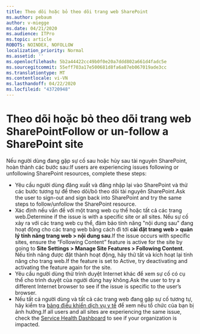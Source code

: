 ```yaml
---
title: Theo dõi hoặc bỏ theo dõi trang web SharePoint
ms.author: pebaum
author: v-miegge
ms.date: 04/21/2020
ms.audience: ITPro
ms.topic: article
ROBOTS: NOINDEX, NOFOLLOW
localization_priority: Normal
ms.assetid: ''
ms.openlocfilehash: 5b2a44422cc49b0f0e20a7ddd802a661d4fadc5e
ms.sourcegitcommit: 55eff703a17e500681d8fa6a87eb067019ade3cc
ms.translationtype: MT
ms.contentlocale: vi-VN
ms.lasthandoff: 04/22/2020
ms.locfileid: "43720948"
---
```

# <a name="follow-or-un-follow-a-sharepoint-site"></a><span data-ttu-id="882d8-102">Theo dõi hoặc bỏ theo dõi trang web SharePoint</span><span class="sxs-lookup"><span data-stu-id="882d8-102">Follow or un-follow a SharePoint site</span></span>

<span data-ttu-id="882d8-103">Nếu người dùng đang gặp sự cố sau hoặc hủy sau tài nguyên SharePoint, hoàn thành các bước sau:</span><span class="sxs-lookup"><span data-stu-id="882d8-103">If users are experiencing issues following or unfollowing SharePoint resources, complete these steps:</span></span>

* <span data-ttu-id="882d8-104">Yêu cầu người dùng đăng xuất và đăng nhập lại vào SharePoint và thử các bước tương tự để theo dõi/bỏ theo dõi tài nguyên SharePoint.</span><span class="sxs-lookup"><span data-stu-id="882d8-104">Ask the user to sign-out and sign back into SharePoint and try the same steps to follow/unfollow the SharePoint resource.</span></span>
* <span data-ttu-id="882d8-105">Xác định nếu vấn đề với một trang web cụ thể hoặc tất cả các trang web.</span><span class="sxs-lookup"><span data-stu-id="882d8-105">Determine if the issue is with a specific site or all sites.</span></span> <span data-ttu-id="882d8-106">Nếu sự cố xảy ra với các trang web cụ thể, đảm bảo tính năng "nội dung sau" đang hoạt động cho các trang web bằng cách đi tới **cài đặt trang web > quản lý tính năng trang web > nội dung sau**.</span><span class="sxs-lookup"><span data-stu-id="882d8-106">If the issue occurs with specific sites, ensure the “Following Content” feature is active for the site by going to **Site Settings > Manage Site Features > Following Content**.</span></span> <span data-ttu-id="882d8-107">Nếu tính năng được đặt thành hoạt động, hãy thử tắt và kích hoạt lại tính năng cho trang web.</span><span class="sxs-lookup"><span data-stu-id="882d8-107">If the feature is set to Active, try deactivating and activating the feature again for the site.</span></span>
* <span data-ttu-id="882d8-108">Yêu cầu người dùng thử trình duyệt Internet khác để xem sự cố có cụ thể cho trình duyệt của người dùng hay không.</span><span class="sxs-lookup"><span data-stu-id="882d8-108">Ask the user to try a different Internet browser to see if the issue is specific to the user’s browser.</span></span>
* <span data-ttu-id="882d8-109">Nếu tất cả người dùng và tất cả các trang web đang gặp sự cố tương tự, hãy kiểm tra [bảng điều khiển dịch vụ y tế](https://admin.microsoft.com/AdminPortal/Home#/servicehealth) để xem nếu tổ chức của bạn bị ảnh hưởng.</span><span class="sxs-lookup"><span data-stu-id="882d8-109">If all users and all sites are experiencing the same issue, check the [Service Health Dashboard](https://admin.microsoft.com/AdminPortal/Home#/servicehealth) to see if your organization is impacted.</span></span>
